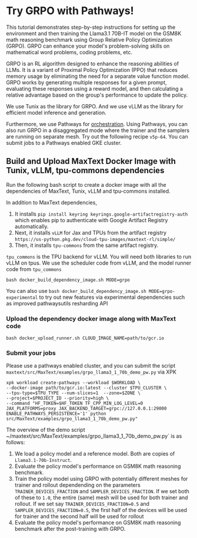 <!--
 Copyright 2024 Google LLC

 Licensed under the Apache License, Version 2.0 (the "License");
 you may not use this file except in compliance with the License.
 You may obtain a copy of the License at

      https://www.apache.org/licenses/LICENSE-2.0

 Unless required by applicable law or agreed to in writing, software
 distributed under the License is distributed on an "AS IS" BASIS,
 WITHOUT WARRANTIES OR CONDITIONS OF ANY KIND, either express or implied.
 See the License for the specific language governing permissions and
 limitations under the License.
 -->

# Try GRPO with Pathways!

This tutorial demonstrates step-by-step instructions for setting up the environment and then training the Llama3.1 70B-IT model on the GSM8K math reasoning benchmark using Group Relative Policy Optimization (GRPO). GRPO can enhance your model's problem-solving skills on mathematical word problems, coding problems, etc.

GRPO is an RL algorithm designed to enhance the reasoning abilities of LLMs. It is a variant of Proximal Policy Optimization (PPO) that reduces memory usage by eliminating the need for a separate value function model. GRPO works by generating multiple responses for a given prompt, evaluating these responses using a reward model, and then calculating a relative advantage based on the group's performance to update the policy.

We use Tunix as the library for GRPO. 
And we use vLLM as the library for efficient model inference and generation.

Furthermore, we use Pathways for [orchestration](https://cloud.google.com/ai-hypercomputer/docs/workloads/pathways-on-cloud/pathways-intro). Using Pathways, you can also run GRPO in a disaggregated mode where the trainer and the samplers are running on separate mesh. Try out the following recipe `v5p-64`. You can submit jobs to a Pathways enabled GKE cluster.
 
## Build and Upload MaxText Docker Image with Tunix, vLLM, tpu-commons dependencies
Run the following bash script to create a docker image with all the dependencies of MaxText, Tunix, vLLM and tpu-commons installed.

In addition to MaxText dependencies, 

1. It installs `pip install keyring keyrings.google-artifactregistry-auth` which enables pip to authenticate with Google Artifact Registry automatically.
2. Next, it installs `vLLM` for Jax and TPUs from the artifact registry `https://us-python.pkg.dev/cloud-tpu-images/maxtext-rl/simple/`
3. Then, it installs `tpu-commons` from the same artifact registry.


`tpu_commons` is the TPU backend for vLLM. You will need both libraries to run vLLM on tpus.
We use the scheduler code from vLLM, and the model runner code from `tpu_commons`

```
bash docker_build_dependency_image.sh MODE=grpo
```

You can also use `bash docker_build_dependency_image.sh MODE=grpo-experimental` to try out new features via experimental dependencies such as improved pathwaysutils resharding API



### Upload the dependency docker image along with MaxText code
```
bash docker_upload_runner.sh CLOUD_IMAGE_NAME=path/to/gcr.io
```

### Submit your jobs

Please use a pathways enabled cluster, and you can submit the script `maxtext/src/MaxText/examples/grpo_llama3_1_70b_demo_pw.py` via XPK
```
xpk workload create-pathways --workload $WORKLOAD \
--docker-image path/to/gcr.io:latest --cluster $TPU_CLUSTER \
--tpu-type=$TPU_TYPE --num-slices=1  --zone=$ZONE \
--project=$PROJECT_ID --priority=high \
--command "HF_TOKEN=$HF_TOKEN TF_CPP_MIN_LOG_LEVEL=0 JAX_PLATFORMS=proxy JAX_BACKEND_TARGET=grpc://127.0.0.1:29000 ENABLE_PATHWAYS_PERSISTENCE='1' python  src/MaxText/examples/grpo_llama3_1_70b_demo_pw.py"
```

The overview of the demo script ~/maxtext/src/MaxText/examples/grpo_llama3_1_70b_demo_pw.py` is as follows:

1. We load a policy model and a reference model. Both are copies of `Llama3.1-70b-Instruct`.
2. Evaluate the policy model's performance on GSM8K math reasoning benchmark.
3. Train the policy model using GRPO with potentially different meshes for trainer and rollout dependending on the parameters `TRAINER_DEVICES_FRACTION` and `SAMPLER_DEVICES_FRACTION`. If we set both of these to `1.0`, the entire (same) mesh will be used for both trainer and rollout. If we set say `TRAINER_DEVICES_FRACTION=0.5` and `SAMPLER_DEVICES_FRACTION=0.5`, the first half of the devices will be used for trainer and the second half will be used for rollout
4. Evaluate the policy model's performance on GSM8K math reasoning benchmark after the post-training with GRPO.
